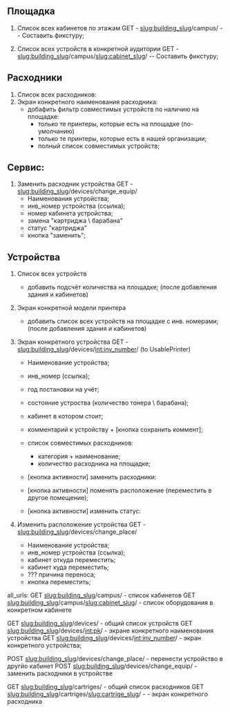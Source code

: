 ## Площадка
1. Список всех кабинетов по этажам 
GET - <slug:building_slug>/campus/
    -- Составить фикстуру;

2. Список всех устройств в конкретной аудитории 
GET - <slug:building_slug>/campus/<slug:cabinet_slug>/
    -- Составить фикстуру;


## Расходники

1. Список всех расходников:
2. Экран конкретного наименования расходника:
    - добафить фильтр совместимых устройств по наличию на площадке:
        - только те принтеры, которые есть на площадке (по-умолчанию)
        - только те принтеры, которые есть в нашей организации; 
        - полный список совместимых устройств;

## Сервис: 
1. Заменить расходник устройства 
GET - <slug:building_slug>/devices/change_equip/
    - Наименования устройства; 
    - инв_номер устройства (ссылка); 
    - номер кабинета устройства; 
    - замена "картриджа \ барабана" 
    - статус "картриджа"
    - кнопка "заменить";

## Устройства
1. Список всех устройств
    - добавить подсчёт количества на площадке; (после добавления здания и кабинетов)

2. Экран конкретной модели принтера
    - добавить список всех устройств на площадке с инв. номерами; (после добавления здания и кабинетов)

3. Экран конкретного устройства 
GET - <slug:building_slug>/devices/<int:inv_number>/ (to UsablePrinter)
    - Наименование устройства;
    - инв_номер (ссылка); 
    - год постановки на учёт;
    - состояние устроства (количество тонера \ барабана); 
    - кабинет в котором стоит;
    - комментарий к устройству + [кнопка сохранить коммент];

    - список совместимых расходников: 
        - категория + наименование;
        - количество расходника на площадке;

    - [кнопка активности] заменить расходники:
    - [кнопка активности] поменять расположение (переместить в другое помещение); 
    - [кнопка активности] изменить статус:

4. Изменить расположение устройства 
GET - <slug:building_slug>/devices/change_place/
    - Наименование устройства; 
    - инв_номер устройства (ссылка); 
    - кабинет откуда переместить;
    - кабинет куда переместить; 
    - ??? причина переноса; 
    - кнопка переместить;



all_urls: 
   GET <slug:building_slug>/campus/ - список кабинетов
   GET <slug:building_slug>/campus/<slug:cabinet_slug>/ - список оборудования в конкретном кабинете

   GET <slug:building_slug>/devices/ - общий список устройств 
   GET <slug:building_slug>/devices/<int:pk>/ - экране конкретного наименования устройства
   GET <slug:building_slug>/devices/<int:inv_number>/ - экран конкретного устройства; 
   
  POST <slug:building_slug>/devices/change_place/ - перенести устройство в другйо кабинет
  POST <slug:building_slug>/devices/change_equip/ - заменить расходники в устройстве
   
   GET <slug:building_slug>/cartriges/ - общий список расходников
   GET <slug:building_slug>/cartriges/<slug:cartrige_slug>/ - - экран конкретного расходника